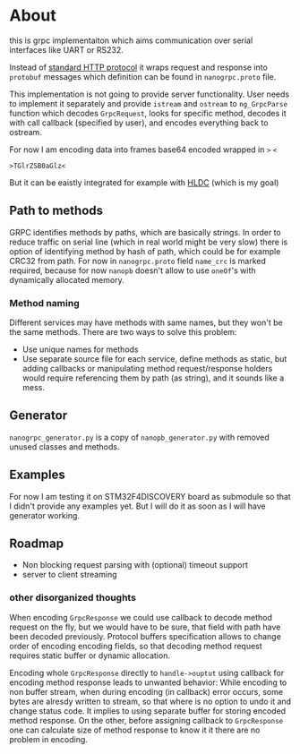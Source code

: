 # About
this is grpc implementaiton which aims communication over serial interfaces
like UART or RS232.

Instead of
[standard HTTP protocol](https://github.com/grpc/grpc/blob/master/doc/PROTOCOL-HTTP2.md)
it wraps request and response into `protobuf` messages which definition can be
found in `nanogrpc.proto` file.

This implementation is not going to provide server functionality. User needs to
implement it separately and provide `istream` and `ostream` to `ng_GrpcParse`
function which decodes `GrpcRequest`, looks for specific method, decodes it
with call callback (specified by user), and encodes everything back to ostream.

For now I am encoding data into frames base64 encoded wrapped in `>` `<`
```
>TGlrZSB0aGlz<
```
But it can be eaistly integrated for example with
[HLDC](https://en.wikipedia.org/wiki/High-Level_Data_Link_Control) (which is my
goal)

## Path to methods
GRPC identifies methods by paths, which are basically strings.
In order to reduce traffic on serial line (which in real world might be very
  slow)
there is option of identifying method by hash of path, which could be for
example CRC32 from path. For now in `nanogrpc.proto` field `name_crc` is marked
required, because for now `nanopb` doesn't allow to use `oneOf`'s with
dynamically allocated memory.

### Method naming
Different services may have methods with same names, but they won't be the same
methods. There are two ways to solve this problem:
* Use unique names for methods
* Use separate source file for each service, define methods as static, but
adding callbacks or manipulating method request/response holders would require
referencing them by path (as string), and it sounds like a mess.

## Generator
`nanogrpc_generator.py` is a copy of `nanopb_generator.py` with removed unused
classes and methods.

## Examples

For now I am testing it on STM32F4DISCOVERY board as submodule so that I didn't
provide any examples yet. But I will do it as soon as I will have generator
working.

## Roadmap
* Non blocking request parsing with (optional) timeout support
* server to client streaming

### other disorganized thoughts

When encoding `GrpcResponse` we could use callback to decode method request
on the fly, but we would have to be sure, that field with path have been decoded
previously. Protocol buffers specification allows to change order of encoding
encoding fields, so that decoding method request requires static buffer or
dynamic allocation.

Encoding whole `GrpcResponse` directly to `handle->ouptut` using callback for
encoding method response leads to unwanted behavior: While encoding to non
buffer stream, when during encoding (in callback) error occurs, some bytes
are alresdy written to stream, so that where is no option to undo it and change
status code. It implies to using separate buffer for storing encoded
method response.
On the other, before assigning callback to `GrpcResponse` one can calculate
size of method response to know it it there are no problem in encoding.
